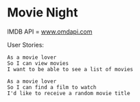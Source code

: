 # Movie Night



IMDB API = www.omdapi.com

User Stories:

```
As a movie lover
So I can view movies
I want to be able to see a list of movies
```


```
As a movie lover
So I can find a film to watch
I'd like to receive a random movie title
```
